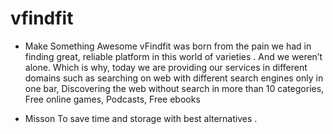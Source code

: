 # vfindfit
* Make Something Awesome
vFindfit was born from the pain we had in finding great, reliable platform in this world of varieties . And we weren’t alone. Which is why, today we are providing our services in different domains such as searching on web with different search engines only in one bar, Discovering the web without search in more than 10 categories, Free online games, Podcasts, Free ebooks


* Misson
To save time and storage with best alternatives .
